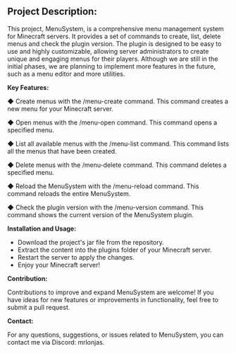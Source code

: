 ## Project Description:

This project, MenuSystem, is a comprehensive menu management system for Minecraft servers. It provides a set of commands to create, list, delete menus and check the plugin version. The plugin is designed to be easy to use and highly customizable, allowing server administrators to create unique and engaging menus for their players. Although we are still in the initial phases, we are planning to implement more features in the future, such as a menu editor and more utilities.  

**Key Features:**

 ◆ Create menus with the /menu-create command. This command creates a new menu for your Minecraft server.

 ◆ Open menus with the /menu-open command. This command opens a specified menu.

 ◆ List all available menus with the /menu-list command. This command lists all the menus that have been created.

 ◆ Delete menus with the /menu-delete command. This command deletes a specified menu.

 ◆ Reload the MenuSystem with the /menu-reload command. This command reloads the entire MenuSystem.

 ◆ Check the plugin version with the /menu-version command. This command shows the current version of the MenuSystem plugin.


**Installation and Usage:**

* Download the project's jar file from the repository.
* Extract the content into the plugins folder of your Minecraft server.
* Restart the server to apply the changes.
* Enjoy your Minecraft server!

**Contribution:**  

Contributions to improve and expand MenuSystem are welcome! If you have ideas for new features or improvements in functionality, feel free to submit a pull request.  

**Contact:**

For any questions, suggestions, or issues related to MenuSystem, you can contact me via Discord: mrlonjas.
